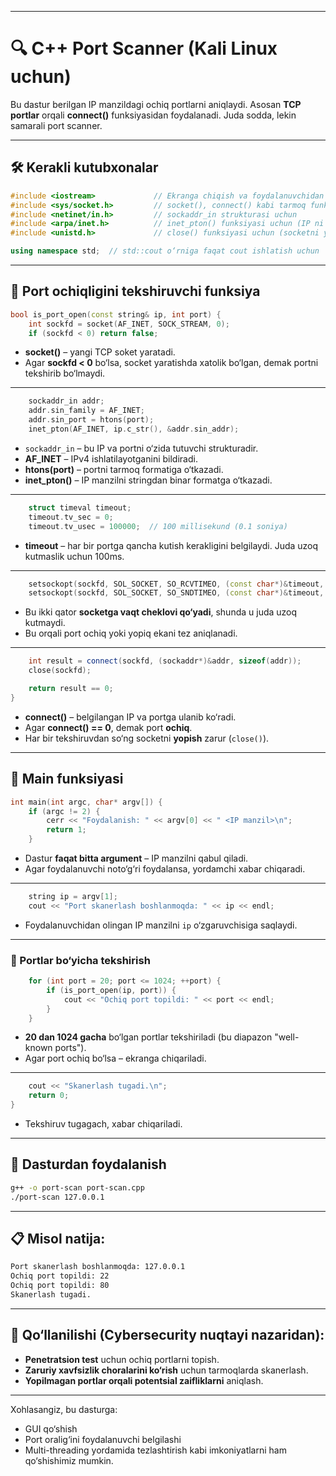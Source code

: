 
---

# 🔍 C++ Port Scanner (Kali Linux uchun)

Bu dastur berilgan IP manzildagi ochiq portlarni aniqlaydi. Asosan **TCP portlar** orqali **connect()** funksiyasidan foydalanadi. Juda sodda, lekin samarali port scanner.

---

## 🛠 Kerakli kutubxonalar

```cpp
#include <iostream>             // Ekranga chiqish va foydalanuvchidan ma'lumot olish uchun
#include <sys/socket.h>         // socket(), connect() kabi tarmoq funksiyalari uchun
#include <netinet/in.h>         // sockaddr_in strukturasi uchun
#include <arpa/inet.h>          // inet_pton() funksiyasi uchun (IP ni binar formatga o‘tkazish)
#include <unistd.h>             // close() funksiyasi uchun (socketni yopish)
```

```cpp
using namespace std;  // std::cout o‘rniga faqat cout ishlatish uchun
```

---

## 🔐 Port ochiqligini tekshiruvchi funksiya

```cpp
bool is_port_open(const string& ip, int port) {
    int sockfd = socket(AF_INET, SOCK_STREAM, 0);
    if (sockfd < 0) return false;
```

- **socket()** – yangi TCP soket yaratadi.
- Agar **sockfd < 0** bo‘lsa, socket yaratishda xatolik bo‘lgan, demak portni tekshirib bo‘lmaydi.

---

```cpp
    sockaddr_in addr;
    addr.sin_family = AF_INET;
    addr.sin_port = htons(port);
    inet_pton(AF_INET, ip.c_str(), &addr.sin_addr);
```

- `sockaddr_in` – bu IP va portni o‘zida tutuvchi strukturadir.
- **AF_INET** – IPv4 ishlatilayotganini bildiradi.
- **htons(port)** – portni tarmoq formatiga o‘tkazadi.
- **inet_pton()** – IP manzilni stringdan binar formatga o‘tkazadi.

---

```cpp
    struct timeval timeout;
    timeout.tv_sec = 0;
    timeout.tv_usec = 100000;  // 100 millisekund (0.1 soniya)
```

- **timeout** – har bir portga qancha kutish kerakligini belgilaydi. Juda uzoq kutmaslik uchun 100ms.

---

```cpp
    setsockopt(sockfd, SOL_SOCKET, SO_RCVTIMEO, (const char*)&timeout, sizeof(timeout));
    setsockopt(sockfd, SOL_SOCKET, SO_SNDTIMEO, (const char*)&timeout, sizeof(timeout));
```

- Bu ikki qator **socketga vaqt cheklovi qo‘yadi**, shunda u juda uzoq kutmaydi.
- Bu orqali port ochiq yoki yopiq ekani tez aniqlanadi.

---

```cpp
    int result = connect(sockfd, (sockaddr*)&addr, sizeof(addr));
    close(sockfd);

    return result == 0;
}
```

- **connect()** – belgilangan IP va portga ulanib ko‘radi.
- Agar **connect() == 0**, demak port **ochiq**.
- Har bir tekshiruvdan so‘ng socketni **yopish** zarur (`close()`).

---

## 🧠 Main funksiyasi

```cpp
int main(int argc, char* argv[]) {
    if (argc != 2) {
        cerr << "Foydalanish: " << argv[0] << " <IP manzil>\n";
        return 1;
    }
```

- Dastur **faqat bitta argument** – IP manzilni qabul qiladi.
- Agar foydalanuvchi noto‘g‘ri foydalansa, yordamchi xabar chiqaradi.

---

```cpp
    string ip = argv[1];
    cout << "Port skanerlash boshlanmoqda: " << ip << endl;
```

- Foydalanuvchidan olingan IP manzilni `ip` o‘zgaruvchisiga saqlaydi.

---

### 🔁 Portlar bo‘yicha tekshirish

```cpp
    for (int port = 20; port <= 1024; ++port) {
        if (is_port_open(ip, port)) {
            cout << "Ochiq port topildi: " << port << endl;
        }
    }
```

- **20 dan 1024 gacha** bo‘lgan portlar tekshiriladi (bu diapazon "well-known ports").
- Agar port ochiq bo‘lsa – ekranga chiqariladi.

---

```cpp
    cout << "Skanerlash tugadi.\n";
    return 0;
}
```

- Tekshiruv tugagach, xabar chiqariladi.

---

## 🧪 Dasturdan foydalanish

```bash
g++ -o port-scan port-scan.cpp
./port-scan 127.0.0.1
```

---

## 📋 Misol natija:

```bash
Port skanerlash boshlanmoqda: 127.0.0.1
Ochiq port topildi: 22
Ochiq port topildi: 80
Skanerlash tugadi.
```

---

## 🔐 Qo‘llanilishi (Cybersecurity nuqtayi nazaridan):

- **Penetratsion test** uchun ochiq portlarni topish.
- **Zaruriy xavfsizlik choralarini ko‘rish** uchun tarmoqlarda skanerlash.
- **Yopilmagan portlar orqali potentsial zaifliklarni** aniqlash.

---

Xohlasangiz, bu dasturga:
- GUI qo‘shish
- Port oralig‘ini foydalanuvchi belgilashi
- Multi-threading yordamida tezlashtirish
kabi imkoniyatlarni ham qo‘shishimiz mumkin.
